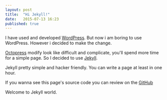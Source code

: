 ```yaml
---
layout: post
title:  "Hi Jekyll!"
date:   2015-07-13 16:23
published: true
---
```


I have used and developed [WordPress](https://wordpress.com/). But now i am boring to use WordPress. However i decided to make the change.

[Octopress](http://octopress.org/) modify look like difficult and complicate, you'll spend more time for a simple page. So I decided to use [Jekyll](http://jekyllrb.com/).

Jekyll pretty simple and hacker friendly. You can write a page at least in one hour.

If you wanna see this page's source code you can review on the
 [GitHub](https://github.com/coskuntekin/coskuntekin.github.com)

Welcome to Jekyll world.
